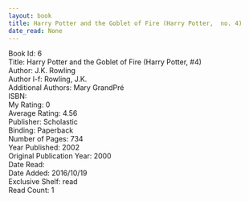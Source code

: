 ```yaml
---
layout: book
title: Harry Potter and the Goblet of Fire (Harry Potter,  no. 4)
date_read: None
---
```


Book Id: 6<br />
Title: Harry Potter and the Goblet of Fire (Harry Potter, #4)<br />
Author: J.K. Rowling<br />
Author l-f: Rowling, J.K.<br />
Additional Authors: Mary GrandPré<br />
ISBN: <br />
My Rating: 0<br />
Average Rating: 4.56<br />
Publisher: Scholastic<br />
Binding: Paperback<br />
Number of Pages: 734<br />
Year Published: 2002<br />
Original Publication Year: 2000<br />
Date Read: <br />
Date Added: 2016/10/19<br />
Exclusive Shelf: read<br />
Read Count: 1<br />

